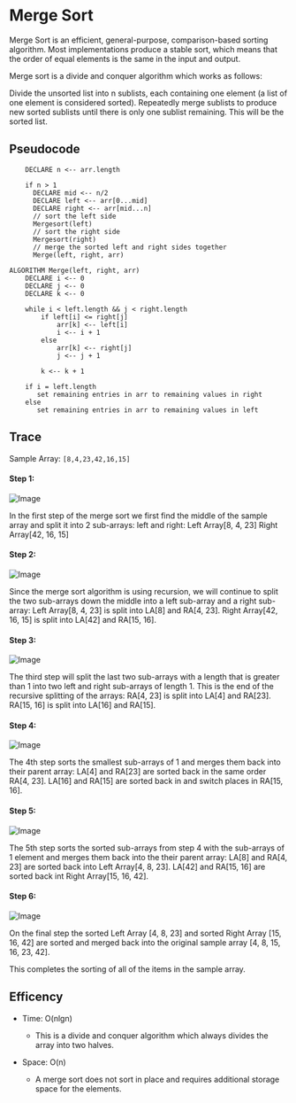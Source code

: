 # Merge Sort

Merge Sort is an efficient, general-purpose, comparison-based sorting algorithm. Most implementations produce a stable sort, which means that the order of equal elements is the same in the input and output. 

Merge sort is a divide and conquer algorithm which works as follows:

Divide the unsorted list into n sublists, each containing one element (a list of one element is considered sorted).
Repeatedly merge sublists to produce new sorted sublists until there is only one sublist remaining. This will be the sorted list.

## Pseudocode

```ALGORITHM Mergesort(arr)
    DECLARE n <-- arr.length
           
    if n > 1
      DECLARE mid <-- n/2
      DECLARE left <-- arr[0...mid]
      DECLARE right <-- arr[mid...n]
      // sort the left side
      Mergesort(left)
      // sort the right side
      Mergesort(right)
      // merge the sorted left and right sides together
      Merge(left, right, arr)

ALGORITHM Merge(left, right, arr)
    DECLARE i <-- 0
    DECLARE j <-- 0
    DECLARE k <-- 0

    while i < left.length && j < right.length
        if left[i] <= right[j]
            arr[k] <-- left[i]
            i <-- i + 1
        else
            arr[k] <-- right[j]
            j <-- j + 1
            
        k <-- k + 1

    if i = left.length
       set remaining entries in arr to remaining values in right
    else
       set remaining entries in arr to remaining values in left
```


## Trace

Sample Array: `[8,4,23,42,16,15]`

#### Step 1:
![Image]()

In the first step of the merge sort we first find the middle of the sample array and split it into 2 sub-arrays: left and right: 
Left Array[8, 4, 23]
Right Array[42, 16, 15]

#### Step 2:
![Image]()

Since the merge sort algorithm is using recursion, we will continue to split the two sub-arrays down the middle into a left sub-array and a right sub-array:
Left Array[8, 4, 23] is split into LA[8] and RA[4, 23].
Right Array[42, 16, 15] is split into LA[42] and RA[15, 16].


#### Step 3:
![Image]()

The third step will split the last two sub-arrays with a length that is greater than 1 into two left and right sub-arrays of length 1. This is the end of the recursive splitting of the arrays:
RA[4, 23] is split into LA[4] and RA[23].
RA[15, 16] is split into LA[16] and RA[15].

#### Step 4:
![Image]()

The 4th step sorts the smallest sub-arrays of 1 and merges them back into their parent array:
LA[4] and RA[23] are sorted back in the same order RA[4, 23].
LA[16] and RA[15] are sorted back in and switch places in RA[15, 16].


#### Step 5:
![Image]()

The 5th step sorts the sorted sub-arrays from step 4 with the sub-arrays of 1 element and merges them back into the their parent array:
LA[8] and RA[4, 23] are sorted back into Left Array[4, 8, 23].
LA[42] and RA[15, 16] are sorted back int Right Array[15, 16, 42].

#### Step 6:
![Image]()

On the final step the sorted Left Array [4, 8, 23] and sorted Right Array [15, 16, 42] are sorted and merged back into the original sample array [4, 8, 15, 16, 23, 42].

This completes the sorting of all of the items in the sample array. 


## Efficency
  * Time: O(nlgn) 
    * This is a divide and conquer algorithm which always divides the array into two halves. 

  * Space: O(n)
     * A merge sort does not sort in place and requires additional storage space for the elements. 
    